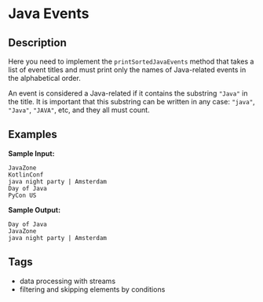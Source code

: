 # Java Events

## Description
Here you need to implement the `printSortedJavaEvents` method that takes a list of event titles and must print only the names of Java-related events in the alphabetical order.

An event is considered a Java-related if it contains the substring `"Java"` in the title. It is important that this substring can be written in any case: `"java"`, `"Java"`, `"JAVA"`, etc, and they all must count.

## Examples
**Sample Input:**
```console
JavaZone
KotlinConf
java night party | Amsterdam
Day of Java
PyCon US
```

**Sample Output:**
```console
Day of Java
JavaZone
java night party | Amsterdam
```

## Tags
- data processing with streams
- filtering and skipping elements by conditions